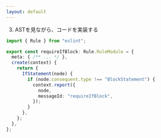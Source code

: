 ```yaml
---
layout: default
---
```


<style scoped>
.slidev-vclick-hidden {
  display: none;
}
</style>

<div class="_bullet">

3. ASTを見ながら、コードを実装する

</div>

```ts
import { Rule } from "eslint";

export const requireIfBlock: Rule.RuleModule = {
  meta: { /** ... */ },
  create(context) {
    return {
      IfStatement(node) {
        if (node.consequent.type !== "BlockStatement") {
          context.report({
            node,
            messageId: "requireIfBlock",
          });
        }
      },
    };
  },
};
```
